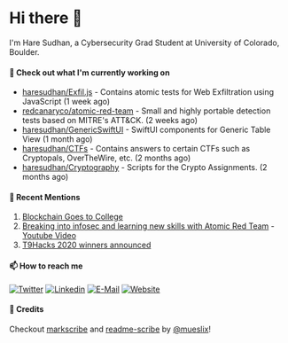 # Hi there 👋

I'm Hare Sudhan, a Cybersecurity Grad Student at University of Colorado, Boulder. 

#### 👷 Check out what I'm currently working on

- [haresudhan/Exfil.js](https://github.com/haresudhan/Exfil.js) - Contains atomic tests for Web Exfiltration using JavaScript (1 week ago)
- [redcanaryco/atomic-red-team](https://github.com/redcanaryco/atomic-red-team) - Small and highly portable detection tests based on MITRE&#39;s ATT&amp;CK. (2 weeks ago)
- [haresudhan/GenericSwiftUI](https://github.com/haresudhan/GenericSwiftUI) - SwiftUI components for Generic Table View (1 month ago)
- [haresudhan/CTFs](https://github.com/haresudhan/CTFs) - Contains answers to certain CTFs such as Cryptopals, OverTheWire, etc.  (2 months ago)
- [haresudhan/Cryptography](https://github.com/haresudhan/Cryptography) - Scripts for the Crypto Assignments. (2 months ago)

#### 🙇 Recent Mentions

1. [Blockchain Goes to College](https://www.coindesk.com/blockchain-goes-to-college)
2. [Breaking into infosec and learning new skills with Atomic Red Team](https://redcanary.com/blog/breaking-into-infosec-atomic-red-team/) - [Youtube Video](https://www.youtube.com/watch?v=t0rwyuPoZ-E)
3. [T9Hacks 2020 winners announced](https://www.colorado.edu/atlas/2020/02/18/t9hacks-2020-winners-announced)

#### 📫 How to reach me

[![Twitter](https://img.shields.io/badge/-0x6cdev-blue?style=flat-square&logo=twitter&logoColor=white)](https://twitter.com/0x6cdev)
[![Linkedin](https://img.shields.io/badge/-haresudhan-blue?style=flat-square&logo=linkedin&logoColor=white)](https://linkedin.com/in/haresudhan)
[![E-Mail](https://img.shields.io/badge/email-reveal-2a8?style=flat-square&logo=protonmail&logoColor=white)](https://mailhide.io/e/woqKL)
[![Website](https://img.shields.io/badge/-0x6c.dev-blue?style=flat-square&logo=element&logoColor=white)](https://0x6c.dev)

#### 🙇 Credits

Checkout [markscribe](https://github.com/muesli/markscribe)
and [readme-scribe](https://github.com/muesli/readme-scribe) by [@mueslix](https://twitter.com/mueslix)!
